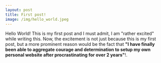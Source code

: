 ```yaml
---
layout: post
title: First post!
image: /img/hello_world.jpeg
---
```


Hello World! This is my first post and I must admit, I am "rather excited" while writing this. Now, the excitement is not just because this is my first post, but a more prominent reason would be the fact that **"I have finally been able to aggregate courage and determination to setup my own personal website after procrastinating for over 2 years"**!.  
